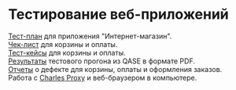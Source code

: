 # Тестирование веб-приложений  
[Тест-план](https://docs.google.com/spreadsheets/d/1LoXUjZCTFVPy8PEy8wj4tC2OeFK8-mTE4UJvJC1IDYg/edit?usp=sharing) для приложения "Интернет-магазин".  
[Чек-лист](https://docs.google.com/spreadsheets/d/1tCtvKM4hpAPXVEGKIiBdsh5pCOABQq4sa5hVcsK3Kq4/edit#gid=0) для корзины и оплаты.  
[Тест-кейсы](https://app.qase.io/project/G7?previewMode=side&suite=114) для корзины и оплаты.  
[Результаты](https://github.com/kate-strakovich/web/blob/main/Express%2Brun%2B2024_05_18_Kate_Strakovich.pdf) тестового прогона из QASE в формате PDF.  
[Отчеты](https://github.com/kate-strakovich/web/blob/main/Bug_reports_Kate_Strakovich.xlsx) о дефекте для корзины, оплаты и оформления заказов.  
Работа с [Charles Proxy](https://drive.google.com/file/d/1710JooUaxNxJrMaKZFpN-dR7BMGsA3t0/view?usp=sharing) и веб-браузером в компьютере.
